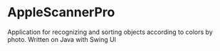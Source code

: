 # AppleScannerPro
Application for recognizing and sorting objects according to colors by photo. Written on Java with Swing UI
